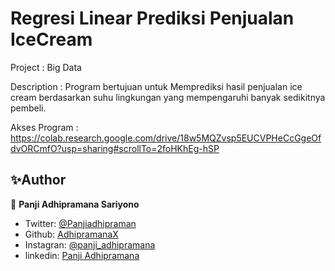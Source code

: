 # Regresi Linear Prediksi Penjualan IceCream
Project : Big Data

Description : Program bertujuan untuk Memprediksi hasil penjualan ice cream berdasarkan suhu lingkungan yang mempengaruhi banyak sedikitnya pembeli.

Akses Program : https://colab.research.google.com/drive/18w5MQZvsp5EUCVPHeCcGgeOfdvORCmfO?usp=sharing#scrollTo=2foHKhEg-hSP

## ✨Author
👤 **Panji Adhipramana Sariyono**

- Twitter: [@Panjiadhipraman](https://twitter.com/Panjiadhipraman)
- Github: [AdhipramanaX](https://github.com/adhipramanax)
- Instagran: [@panji_adhipramana](https://github.com/adhipramanax)
- linkedin: [Panji Adhipramana](https://www.linkedin.com/in/panji-adhipramana)

